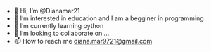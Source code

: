 - 👋 Hi, I’m @Dianamar21
- 👀 I’m interested in education and I am a begginer in programming
- 🌱 I’m currently learning python
- 💞️ I’m looking to collaborate on ...
- 📫 How to reach me diana.mar9721@gmail.com

<!---
Dianamar21/Dianamar21 is a ✨ special ✨ repository because its `README.md` (this file) appears on your GitHub profile.
You can click the Preview link to take a look at your changes.
--->
